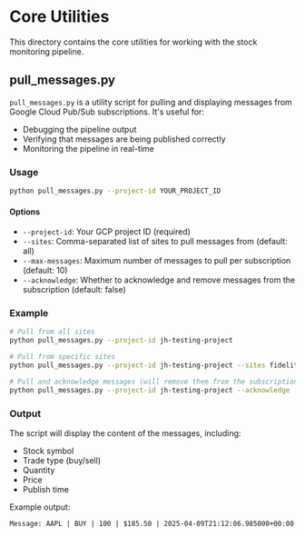 # Core Utilities

This directory contains the core utilities for working with the stock monitoring pipeline.

## pull_messages.py

`pull_messages.py` is a utility script for pulling and displaying messages from Google Cloud Pub/Sub subscriptions. It's useful for:

- Debugging the pipeline output
- Verifying that messages are being published correctly
- Monitoring the pipeline in real-time

### Usage

```bash
python pull_messages.py --project-id YOUR_PROJECT_ID
```

#### Options

- `--project-id`: Your GCP project ID (required)
- `--sites`: Comma-separated list of sites to pull messages from (default: all)
- `--max-messages`: Maximum number of messages to pull per subscription (default: 10)
- `--acknowledge`: Whether to acknowledge and remove messages from the subscription (default: false)

### Example

```bash
# Pull from all sites
python pull_messages.py --project-id jh-testing-project

# Pull from specific sites
python pull_messages.py --project-id jh-testing-project --sites fidelity,etrade

# Pull and acknowledge messages (will remove them from the subscription)
python pull_messages.py --project-id jh-testing-project --acknowledge
```

### Output

The script will display the content of the messages, including:
- Stock symbol
- Trade type (buy/sell)
- Quantity
- Price
- Publish time

Example output:
```
Message: AAPL | BUY | 100 | $185.50 | 2025-04-09T21:12:06.985000+00:00
``` 